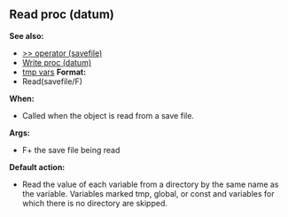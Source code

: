 ## Read proc (datum)
**See also:**
+   [\>\> operator (savefile)](/ref/savefile/operator/%3e%3e.md) 
+   [Write proc (datum)](/ref/datum/proc/Write.md) 
+   [tmp vars](/ref/var/tmp.md) <!-- -->
**Format:**
+   Read(savefile/F)
<!-- -->
**When:**
+   Called when the object is read from a save file.
<!-- -->
**Args:**
+   F+ the save file being read
<!-- -->
**Default action:**
+   Read the value of each variable from a directory by the same name as
    the variable. Variables marked tmp, global, or const and variables
    for which there is no directory are skipped.